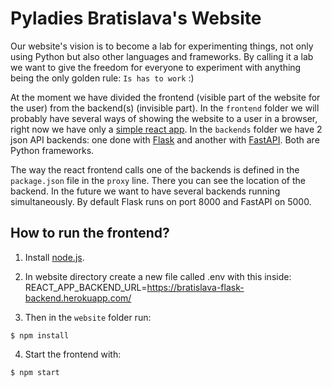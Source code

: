 # Pyladies Bratislava's Website

Our website's vision is to become a lab for experimenting things, not only using Python but also other languages and frameworks.
By calling it a lab we want to give the freedom for everyone to experiment with anything being the only
golden rule: `Is has to work` :)

At the moment we have divided the frontend (visible part of the website for the user) from the backend(s) (invisible part).
In the `frontend` folder we will probably have several ways of showing the website to a user in a browser, right now
we have only a [simple react app](react.md).
In the `backends` folder we have 2 json API backends: one done with [Flask](https://flask.palletsprojects.com/en/1.1.x/)
and another with [FastAPI](https://fastapi.tiangolo.com/). Both are Python frameworks.

The way the react frontend calls one of the backends is defined in the `package.json` file in the `proxy` line.
There you can see the location of the backend. In the future we want to have several backends running simultaneously.
By default Flask runs on port 8000 and FastAPI on 5000.


## How to run the frontend?

1. Install [node.js](https://nodejs.org/en/download/).

2. In website directory create a new file called .env with this inside:
REACT_APP_BACKEND_URL=https://bratislava-flask-backend.herokuapp.com/

3. Then in the `website` folder run:
~~~
$ npm install
~~~

4. Start the frontend with:
~~~
$ npm start
~~~
